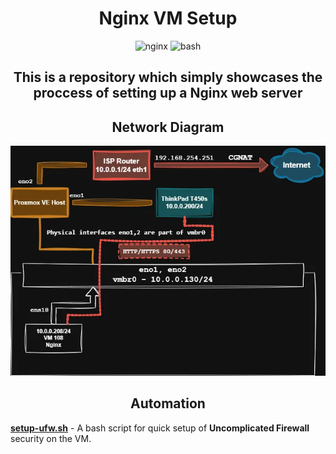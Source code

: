 <div align="center">

# Nginx VM Setup
![nginx](https://img.shields.io/badge/nginx-%23009639?style=for-the-badge&logo=nginx&logoColor=white&logoSize=auto)
![bash](https://img.shields.io/badge/bash-%234EAA25?style=for-the-badge&logo=gnubash&logoColor=white&logoSize=auto)

## This is a repository which simply showcases the proccess of setting up a Nginx web server

## Network Diagram
  
![diagram](./docs/network-diagram1.webp)
<h2>Automation</h2>
</div>

**[setup-ufw.sh](./scripts/setup-ufw.sh)** - A bash script for quick setup of **Uncomplicated Firewall** security on the VM.

